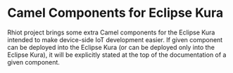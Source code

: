 # Camel Components for Eclipse Kura
 
Rhiot project brings some extra Camel components for the Eclipse Kura intended to make device-side IoT development easier. If given component can be deployed into the Eclipse Kura (or can be deployed only into the Eclipse Kura), it will be
explicitly stated at the top of the documentation of a given component.